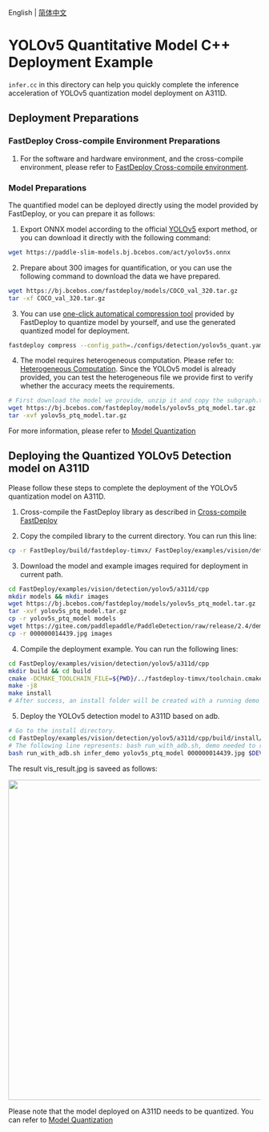 English | [简体中文](README_CN.md)
# YOLOv5 Quantitative Model C++ Deployment Example

`infer.cc` in this directory can help you quickly complete the inference acceleration of YOLOv5 quantization model deployment on A311D.

## Deployment Preparations
### FastDeploy Cross-compile Environment Preparations
1. For the software and hardware environment, and the cross-compile environment, please refer to [FastDeploy Cross-compile environment](../../../../../../docs/en/build_and_install/a311d.md#Cross-compilation-environment-construction).

### Model Preparations
The quantified model can be deployed directly using the model provided by FastDeploy, or you can prepare it as follows:
1. Export ONNX model according to the official [YOLOv5](https://github.com/ultralytics/yolov5/releases/tag/v6.1) export method, or you can download it directly with the following command:
```bash
wget https://paddle-slim-models.bj.bcebos.com/act/yolov5s.onnx
```
2. Prepare about 300 images for quantification, or you can use the following command to download the data we have prepared.
```bash
wget https://bj.bcebos.com/fastdeploy/models/COCO_val_320.tar.gz
tar -xf COCO_val_320.tar.gz
```
3. You can use [one-click automatical compression tool](../../../../../../tools/common_tools/auto_compression/) provided by FastDeploy to quantize model by yourself, and use the generated quantized model for deployment.
```bash
fastdeploy compress --config_path=./configs/detection/yolov5s_quant.yaml --method='PTQ' --save_dir='./yolov5s_ptq_model_new/'
```
4. The model requires heterogeneous computation. Please refer to: [Heterogeneous Computation](./../../../../../../docs/en/faq/heterogeneous_computing_on_timvx_npu.md). Since the YOLOv5 model is already provided, you can test the heterogeneous file we provide first to verify whether the accuracy meets the requirements.
```bash
# First download the model we provide, unzip it and copy the subgraph.txt file to the newly quantized model directory.
wget https://bj.bcebos.com/fastdeploy/models/yolov5s_ptq_model.tar.gz
tar -xvf yolov5s_ptq_model.tar.gz
```

For more information, please refer to [Model Quantization](../../quantize/README.md)

## Deploying the Quantized YOLOv5 Detection model on A311D
Please follow these steps to complete the deployment of the YOLOv5 quantization model on A311D.
1. Cross-compile the FastDeploy library as described in [Cross-compile  FastDeploy](../../../../../../docs/en/build_and_install/a311d.md#FastDeploy-cross-compilation-library-compilation-based-on-Paddle-Lite)

2. Copy the compiled library to the current directory. You can run this line:
```bash
cp -r FastDeploy/build/fastdeploy-timvx/ FastDeploy/examples/vision/detection/yolov5/a311d/cpp
```

3. Download the model and example images required for deployment in current path.
```bash
cd FastDeploy/examples/vision/detection/yolov5/a311d/cpp
mkdir models && mkdir images
wget https://bj.bcebos.com/fastdeploy/models/yolov5s_ptq_model.tar.gz
tar -xvf yolov5s_ptq_model.tar.gz
cp -r yolov5s_ptq_model models
wget https://gitee.com/paddlepaddle/PaddleDetection/raw/release/2.4/demo/000000014439.jpg
cp -r 000000014439.jpg images
```

4. Compile the deployment example. You can run the following lines:
```bash
cd FastDeploy/examples/vision/detection/yolov5/a311d/cpp
mkdir build && cd build
cmake -DCMAKE_TOOLCHAIN_FILE=${PWD}/../fastdeploy-timvx/toolchain.cmake -DFASTDEPLOY_INSTALL_DIR=${PWD}/../fastdeploy-timvx -DTARGET_ABI=arm64 ..
make -j8
make install
# After success, an install folder will be created with a running demo and libraries required for deployment.
```

5. Deploy the YOLOv5 detection model to A311D based on adb.
```bash
# Go to the install directory.
cd FastDeploy/examples/vision/detection/yolov5/a311d/cpp/build/install/
# The following line represents: bash run_with_adb.sh, demo needed to run, model path, image path, DEVICE ID.
bash run_with_adb.sh infer_demo yolov5s_ptq_model 000000014439.jpg $DEVICE_ID
```

The result vis_result.jpg is saveed as follows:

<img width="640" src="https://user-images.githubusercontent.com/30516196/203706969-dd58493c-6635-4ee7-9421-41c2e0c9524b.png">

Please note that the model deployed on A311D needs to be quantized. You can refer to [Model Quantization](../../../../../../docs/en/quantize.md)
